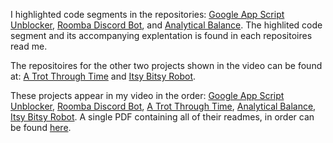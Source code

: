 I highlighted code segments in the repositories: [Google App Script Unblocker](https://github.com/NathanDonagi/Google-App-Script-Unblocker), [Roomba Discord Bot](https://github.com/NathanDonagi/Roomba-Discord-Bot), and [Analytical Balance](https://github.com/NathanDonagi/Analytical-Balance). The highlited code segment and its accompanying explentation is found in each repositoires read me.

The repositoires for the other two projects shown in the video can be found at: [A Trot Through Time](https://github.com/NathanDonagi/A-Trot-Through-Time) and [Itsy Bitsy Robot](https://github.com/NathanDonagi/Itsy-Bitsy-Robot).

These projects appear in my video in the order: [Google App Script Unblocker](https://github.com/NathanDonagi/Google-App-Script-Unblocker), [Roomba Discord Bot](https://github.com/NathanDonagi/Roomba-Discord-Bot), [A Trot Through Time](https://github.com/NathanDonagi/A-Trot-Through-Time), [Analytical Balance](https://github.com/NathanDonagi/Analytical-Balance), [Itsy Bitsy Robot](https://github.com/NathanDonagi/Itsy-Bitsy-Robot). A single PDF containing all of their readmes, in order can be found [here](https://github.com/NathanDonagi/Maker-portfolio-people-look-here).

